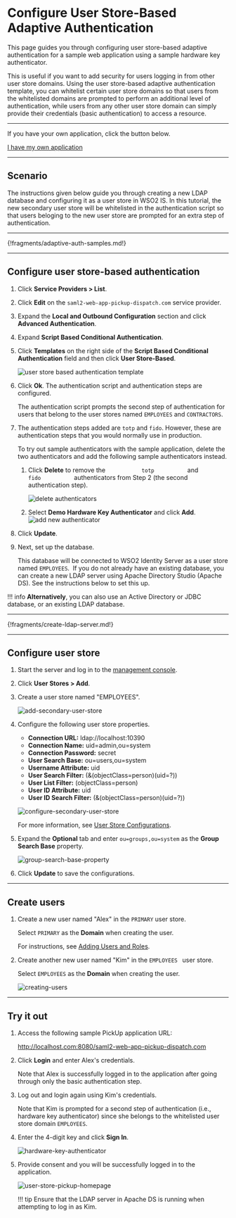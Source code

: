 # Configure User Store-Based Adaptive Authentication

This page guides you through configuring user store-based adaptive authentication for a sample web application using a sample hardware key authenticator. 

This is useful if you want to add security for users logging in from other user store domains.
Using the user store-based adaptive authentication template, you can whitelist certain user store domains so that users from the whitelisted domains are prompted to perform an additional level of authentication, while users from any other user store domain can simply provide their credentials (basic authentication) to access a resource.

----

If you have your own application, click the button below.

<a class="samplebtn_a" href="../../guides/configure-adaptive-auth" target="_blank" rel="nofollow noopener">I have my own application</a>

----

## Scenario

The instructions given below guide you through creating a new LDAP database and configuring it as a user store in WSO2 IS. In this tutorial, the new secondary user store will be whitelisted in the authentication script so that users beloging to the new user store are prompted for an extra step of authentication.

----

{!fragments/adaptive-auth-samples.md!}

----

## Configure user store-based authentication

1.  Click **Service Providers > List**.

2.  Click **Edit** on the `saml2-web-app-pickup-dispatch.com` service provider.

3.  Expand the **Local and Outbound Configuration** section and click **Advanced Authentication**.

4.  Expand **Script Based Conditional Authentication**.

5.  Click **Templates** on the right side of the **Script Based Conditional Authentication** field and then click **User Store-Based**.  

    ![user store based authentication template](../assets/img/samples/user-store-based-template.png)

6.  Click **Ok**. The authentication script and authentication steps
    are configured. 
    
    The authentication script prompts the second step of authentication for users that belong to the user stores named `EMPLOYEES` and `CONTRACTORS`.

7.  The authentication steps added are `totp` and `fido`. However, these are authentication steps that you would normally use in production. 

    To try out sample authenticators with the sample application, delete the two
    authenticators and add the following sample authenticators instead.

    1.  Click **Delete** to remove the `            totp           ` and
        `            fido           ` authenticators from Step 2 (the
        second authentication step).
        
        ![delete authenticators](../assets/img/samples/delete-authenticators.png)
        
    2.  Select **Demo Hardware Key Authenticator** and click **Add**.  
        ![add new authenticator](../assets/img/samples/add-new-authenticator.png)

8.  Click **Update**.

9. Next, set up the database. 

    This database will be connected to WSO2 Identity Server as a user store named `EMPLOYEES`.  If you do not already have an existing database, you can create a new LDAP server using Apache Directory Studio (Apache DS). See the instructions below to set this up.
    
!!! info
    **Alternatively**, you can also use an Active Directory or JDBC database, or an existing LDAP database.

----

{!fragments/create-ldap-server.md!}

----

## Configure user store

1. Start the server and log in to the [management console](insertlink).

2. Click **User Stores > Add**. 

3. Create a user store named "EMPLOYEES". 

    ![add-secondary-user-store](../assets/img/samples/add-secondary-user-store.png)

3. Configure the following user store properties. 

    - **Connection URL:** ldap://localhost:10390
    - **Connection Name:** uid=admin,ou=system
    - **Connection Password:** secret
    - **User Search Base:** ou=users,ou=system
    - **Username Attribute:** uid
    - **User Search Filter:** (&(objectClass=person)(uid=?))
    - **User List Filter:** (objectClass=person)
    - **User ID Attribute:** uid
    - **User ID Search Filter:** (&(objectClass=person)(uid=?))

    ![configure-secondary-user-store](../assets/img/samples/configure-secondary-user-store.png)

    For more information, see [User Store Configurations](insertlink).

4. Expand the **Optional** tab and enter `ou=groups,ou=system` as the **Group Search Base** property.
	
    ![group-search-base-property](../assets/img/samples/group-search-base-property.png)

5. Click **Update** to save the configurations.

----

## Create users

1.  Create a new user named "Alex" in the `PRIMARY` user store. 

    Select `PRIMARY` as the **Domain** when creating the user.

    For instructions, see [Adding Users and Roles](insertlink).

2.  Create another new user named "Kim" in the `EMPLOYEES ` user store. 

    Select `EMPLOYEES` as the **Domain** when creating the user. 

    ![creating-users](../assets/img/samples/creating-users.png)

----


## Try it out
    
1.  Access the following sample PickUp application URL:

    <http://localhost.com:8080/saml2-web-app-pickup-dispatch.com>
    
2.  Click **Login** and enter Alex's credentials. 

    Note that Alex is successfully logged in to the application after going through only the basic authentication step.
    
3.  Log out and login again using Kim's credentials. 

    Note that Kim is prompted for a second step of authentication (i.e., hardware key authenticator) since she belongs to the whitelisted user store domain `EMPLOYEES`.  
 
4. Enter the 4-digit key and click **Sign In**.  
    
    ![hardware-key-authenticator](../assets/img/samples/hardware-key-authenticator.png)  
    
5. Provide consent and you will be successfully logged in to the
    application.  
    
    ![user-store-pickup-homepage](../assets/img/samples/user-store-pickup-homepage.png)

    !!! tip
        Ensure that the LDAP server in Apache DS is running when attempting to log in as Kim.
    